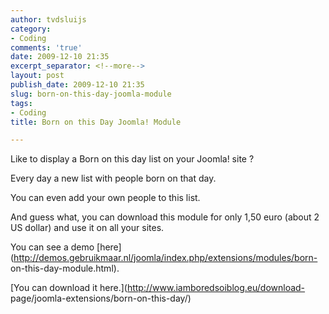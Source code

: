 ```yaml
---
author: tvdsluijs
category:
- Coding
comments: 'true'
date: 2009-12-10 21:35
excerpt_separator: <!--more-->
layout: post
publish_date: 2009-12-10 21:35
slug: born-on-this-day-joomla-module
tags:
- Coding
title: Born on this Day Joomla! Module

---
```

Like to display a Born on this day list on your Joomla! site ?  
  
Every day a new list with people born on that day.  
  
  
  
You can even add your own people to this list.  
  
And guess what, you can download this module for only 1,50 euro (about 2 US
dollar) and use it on all your sites.  
  
You can see a demo
[here](http://demos.gebruikmaar.nl/joomla/index.php/extensions/modules/born-
on-this-day-module.html).  
  
[You can download it here.](http://www.iamboredsoiblog.eu/download-
page/joomla-extensions/born-on-this-day/)

